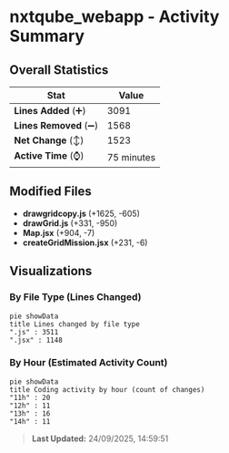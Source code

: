 # nxtqube_webapp - Activity Summary 

## Overall Statistics

| Stat                   | Value                                                             |
| ---------------------- | ----------------------------------------------------------------- |
| **Lines Added** (➕)   | 3091                                          |
| **Lines Removed** (➖) | 1568                                        |
| **Net Change** (↕)    | 1523                |
| **Active Time** (⌚)   | 75 minutes |


## Modified Files
- **drawgridcopy.js** (+1625, -605)
- **drawGrid.js** (+331, -950)
- **Map.jsx** (+904, -7)
- **createGridMission.jsx** (+231, -6)

## Visualizations

### By File Type (Lines Changed)

```mermaid
pie showData
title Lines changed by file type
".js" : 3511
".jsx" : 1148
```

### By Hour (Estimated Activity Count)

```mermaid
pie showData
title Coding activity by hour (count of changes)
"11h" : 20
"12h" : 11
"13h" : 16
"14h" : 11
```


> **Last Updated:** 24/09/2025, 14:59:51